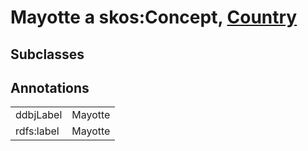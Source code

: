 # Mayotte a skos:Concept, [Country](/0.1/Country)

## Subclasses

## Annotations

|||
|-----|-----|
|ddbjLabel|Mayotte|
|rdfs:label|Mayotte|

